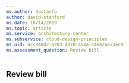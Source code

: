 ```yaml
---
ms.author: dastanfo
author: david-stanford
ms.date: 10/14/2019
ms.topic: article
ms.service: architecture-center
ms.subservice: cloud-design-principles
ms.uid: 4cc848d2-a203-4d78-a54a-c46b2a673ec9
ms.assessment_question: Review bill
---
```

## Review bill


